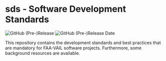# sds - Software Development Standards

![GitHub (Pre-)Release](https://img.shields.io/github/v/release/FAA-VAIL-Project/openGCAS?include_prereleases)
![GitHub (Pre-)Release Date](https://img.shields.io/github/release-date-pre/FAA-VAIL-Project/openGCAS)


This repository contains the development standards and best practices that are mandatory for FAA-VAIL software projects.
Furthermore, some background resources are available.

